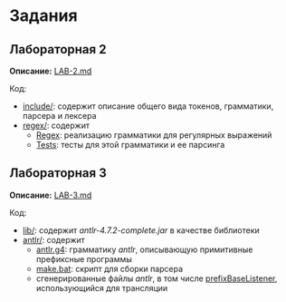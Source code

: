 # Задания

## Лабораторная 2

**Описание:** [LAB-2.md](src/regex/LAB-2.md)

Код:
* [include/](include): содержит описание общего вида токенов, грамматики, парсера и лексера
* [regex/](src/regex): содержит 
    * [Regex](src/gen/RegexDescription.kt): реализацию грамматики для регулярных выражений
    * [Tests](src/regex/test/Tests.kt): тесты для этой грамматики и ее парсинга
    
## Лабораторная 3

**Описание:** [LAB-3.md](src/antlr/LAB-3.md)

Код:
* [lib/](lib): содержит _antlr-4.7.2-complete.jar_ в качестве библиотеки
* [antlr/](src/antlr): содержит 
    * [antlr.g4](src/antlr/Prefix.g4): грамматику _antlr_, описывающую примитивные префиксные программы
    * [make.bat](src/antlr/make.bat): скрипт для сборки парсера
    * сгенерированные файлы _antlr_, в том числе [prefixBaseListener](src/antlr/prefixBaseListener.java), использующийся для трансляции